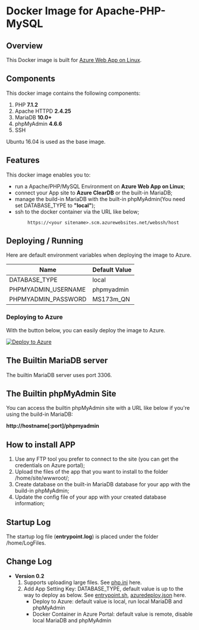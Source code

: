 # Docker Image for Apache-PHP-MySQL
## Overview
This Docker image is built for [Azure Web App on Linux](https://docs.microsoft.com/en-us/azure/app-service-web/app-service-linux-intro).

## Components
This docker image contains the following components:

1. PHP          **7.1.2**
2. Apache HTTPD **2.4.25**
3. MariaDB      **10.0+**
4. phpMyAdmin   **4.6.6**
5. SSH

Ubuntu 16.04 is used as the base image.

## Features
This docker image enables you to:

- run a Apache/PHP/MySQL Environment on **Azure Web App on Linux**;
- connect your App site to **Azure ClearDB** or the built-in MariaDB;
- manage the build-in MariaDB with the built-in phpMyAdmin(You need set DATABASE_TYPE to **"local"**);
- ssh to the docker container via the URL like below;
```
        https://<your sitename>.scm.azurewebsites.net/webssh/host
```

## Deploying / Running
Here are default environment variables when deploying the image to Azure.

Name | Default Value
---- | -------------
DATABASE_TYPE | local
PHPMYADMIN_USERNAME | phpmyadmin
PHPMYADMIN_PASSWORD | MS173m_QN

### Deploying to Azure
With the button below, you can easily deploy the image to Azure.

[![Deploy to Azure](http://azuredeploy.net/deploybutton.png)](https://azuredeploy.net/)

## The Builtin MariaDB server
The builtin MariaDB server uses port 3306.

## The Builtin phpMyAdmin Site
You can access the builtin phpMyAdmin site with a URL like below if you're using the build-in MariaDB:

**http://hostname[:port]/phpmyadmin**

## How to install APP
1. Use any FTP tool you prefer to connect to the site (you can get the credentials on Azure portal);
2. Upload the files of the app that you want to install to the folder /home/site/wwwroot/;
3. Create database on the built-in MariaDB database for your app with the build-in phpMyAdmin;
4. Update the config file of your app with your created database information;

## Startup Log
The startup log file (**entrypoint.log**) is placed under the folder /home/LogFiles.

## Change Log
- **Version 0.2** 
  1. Supports uploading large files. See [php.ini](0.2/php.ini) here.
  2. Add App Setting Key: DATABASE_TYPE, default value is up to the way to deploy as below. See [entrypoint.sh](0.2/entrypoint.sh), [azuredeploy.json](azuredeploy.json) here.
        * Deploy to Azure: default value is local, run local MariaDB and phpMyAdmin
        * Docker Container in Azure Portal: default value is remote, disable local MariaDB and phpMyAdmin